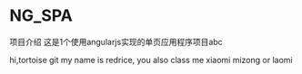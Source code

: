 NG_SPA
======
项目介绍
这是1个使用angularjs实现的单页应用程序项目abc

hi,tortoise git
my name is redrice, you also class me xiaomi mizong or laomi
